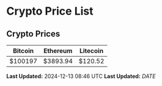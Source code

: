 # Crypto Price List

## Crypto Prices
| Bitcoin | Ethereum | Litecoin |
| ------- | -------- | -------- |
| $100197 | $3893.94 | $120.52 |
**Last Updated:** 2024-12-13 08:46 UTC
**Last Updated:** $DATE$
